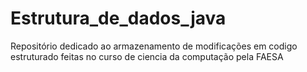 # Estrutura_de_dados_java

Repositório dedicado ao armazenamento de modificações em codigo estruturado feitas no curso de ciencia da computação pela FAESA
